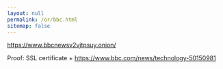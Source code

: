 ```yaml
---
layout: null
permalink: /or/bbc.html
sitemap: false
---
```


https://www.bbcnewsv2vjtpsuy.onion/

Proof: SSL certificate + https://www.bbc.com/news/technology-50150981
